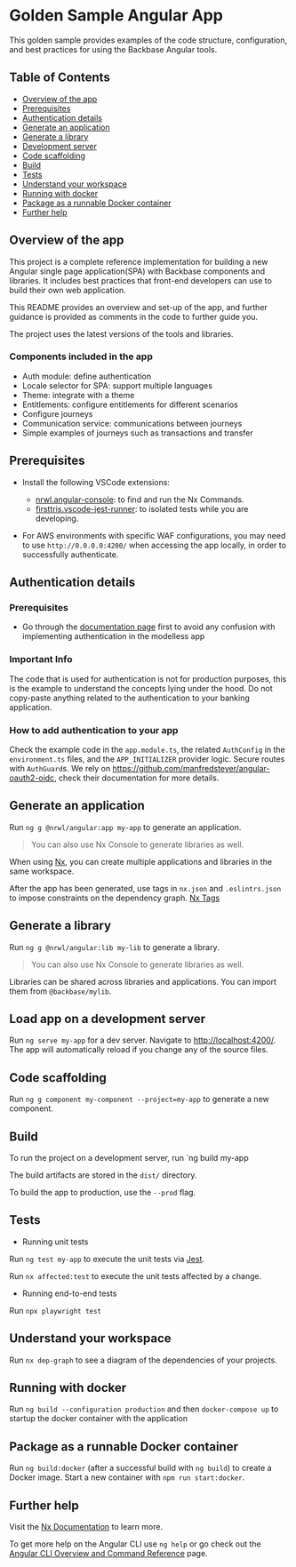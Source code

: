 # Golden Sample Angular App

This golden sample provides examples of the code structure, configuration, and best practices for using the Backbase Angular tools.


## Table of Contents
* [Overview of the app](#overview-of-the-app)
* [Prerequisites](#prerequisites)
* [Authentication details](#authentication-details)
* [Generate an application](#generate-an-application)
* [Generate a library](#generate-a-library)
* [Development server](#development-server)
* [Code scaffolding](#code-scaffolding)
* [Build](#build)
* [Tests](#tests)
* [Understand your workspace](#understand-your-workspace)
* [Running with docker](#running-with-docker)
* [Package as a runnable Docker container](#package-as-a-runnable-docker-container)
* [Further help](#further-help)





## Overview of the app
This project is a complete reference implementation for building a new Angular single page application(SPA) with Backbase components and libraries.  It includes best practices that front-end developers can use to build their own web application.

This README provides an overview and set-up of the app, and further guidance is provided as comments in the code to further guide you.

The project uses the latest versions of the tools and libraries.
  
 
 ### Components included in the app
  - Auth module: define authentication
  - Locale selector for SPA: support multiple languages
  - Theme: integrate with a theme
  - Entitlements: configure entitlements for different scenarios
  - Configure journeys
  - Communication service: communications between journeys
  - Simple examples of journeys such as transactions and transfer

## Prerequisites
- Install the following VSCode extensions:  

    - [nrwl.angular-console](https://marketplace.visualstudio.com/items?itemName=nrwl.angular-console): to find and run the Nx Commands.
    - [firsttris.vscode-jest-runner](https://marketplace.visualstudio.com/items?itemName=firsttris.vscode-jest-runner): to isolated tests while you are developing. 


- For AWS environments with specific WAF configurations, you may need to use `http://0.0.0.0:4200/` when accessing the app locally, in order to successfully authenticate.



## Authentication details

### Prerequisites

- Go through the [documentation page](https://community.backbase.com/documentation/foundation_angular/latest/authenticate_users) first to avoid any confusion with implementing authentication in the modelless app

### Important Info

The code that is used for authentication is not for production purposes, this is the example to understand the concepts lying under the hood.
Do not copy-paste anything related to the authentication to your banking application.

### How to add authentication to your app

Check the example code in the `app.module.ts`, the related `AuthConfig` in the `environment.ts` files, and the `APP_INITIALIZER` provider logic.
Secure routes with `AuthGuard`s. We rely on <https://github.com/manfredsteyer/angular-oauth2-oidc>, check their documentation for more details.

## Generate an application

Run `ng g @nrwl/angular:app my-app` to generate an application.

> You can also use Nx Console to generate libraries as well.

When using [Nx](https://nx.dev/), you can create multiple applications and libraries in the same workspace.

After the app has been generated, use tags in `nx.json` and `.eslintrs.json` to impose constraints on the dependency graph. [Nx Tags](https://nx.dev/structure/monorepo-tags)

## Generate a library

Run `ng g @nrwl/angular:lib my-lib` to generate a library.

> You can also use Nx Console to generate libraries as well.

Libraries can be shared across libraries and applications. You can import them from `@backbase/mylib`.


## Load app on a development server

Run `ng serve my-app` for a dev server. Navigate to <http://localhost:4200/>. The app will automatically reload if you change any of the source files.

## Code scaffolding

Run `ng g component my-component --project=my-app` to generate a new component.

## Build

To run the project on a development server, run 
`ng build my-app

The build artifacts are stored in the `dist/` directory. 

To build the app to production, use the `--prod` flag.

## Tests

- Running unit tests

Run `ng test my-app` to execute the unit tests via [Jest](https://jestjs.io).

Run `nx affected:test` to execute the unit tests affected by a change.

-  Running end-to-end tests

Run `npx playwright test`

## Understand your workspace

Run `nx dep-graph` to see a diagram of the dependencies of your projects.

## Running with docker

Run `ng build --configuration production` and then `docker-compose up` to startup the docker container with the application

## Package as a runnable Docker container

Run `ng build:docker` (after a successful build with `ng build`) to create a Docker image. Start a new container with `npm run start:docker`.

## Further help

Visit the [Nx Documentation](https://nx.dev/angular) to learn more.

To get more help on the Angular CLI use `ng help` or go check out the [Angular CLI Overview and Command Reference](https://angular.io/cli) page.

